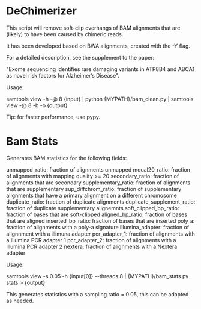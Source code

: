 # DeChimerizer

This script will remove soft-clip overhangs of BAM alignments that are (likely) to have been caused
by chimeric reads. 

It has been developed based on BWA alignments, created with the -Y flag.


For a detailed description, see the supplement to the paper:

"Exome sequencing identifies rare damaging variants in ATP8B4 and ABCA1 as novel risk factors for Alzheimer’s Disease".


Usage:

samtools view -h -@ 8 {input} | python {MYPATH}/bam_clean.py | samtools view -@ 8 -b -o {output}

Tip: for faster performance, use pypy. 


# Bam Stats

Generates BAM statistics for the following fields:

unmapped_ratio:      fraction of alignments unmapped
mqual20_ratio:       fraction of alignments with mapping quality >= 20
secondary_ratio:     fraction of alignments that are secondary
supplementary_ratio: fraction of alignments that are supplementary
sup_diffchrom_ratio: fraction of supplementary alignments that have a primary alignment on a different chromosome
duplicate_ratio:     fraction of duplicate alignments
duplicate_supplement_ratio: fraction of duplicate supplementary alignemnts
soft_clipped_bp_ratio:      fraction of bases that are soft-clipped
aligned_bp_ratio:           fraction of bases that are aligned
inserted_bp_ratio:          fraction of bases that are inserted
poly_a:                     fraction of alignments with a poly-a signature
illumina_adapter:           fraction of alignnment with a illimuna adapter
pcr_adapter_1:              fraction of alignments with a Illumina PCR adapter 1
pcr_adapter_2:              fraction of alignments with a Illumina PCR adapter 2
nextera:                    fraction of alignments with a Nextera adapter


Usage: 

samtools view -s 0.05 -h {input[0]} --threads 8 | {MYPATH}/bam_stats.py stats > {output}

This generates statistics with a sampling ratio = 0.05, this can be adapted as needed. 
